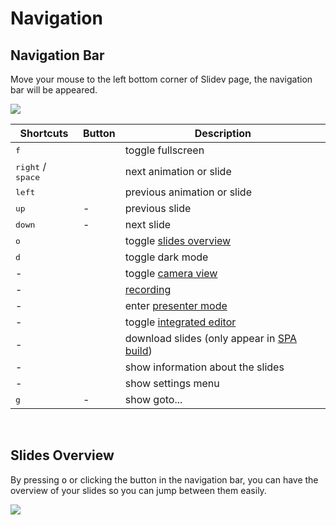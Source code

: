 # Navigation

## Navigation Bar

Move your mouse to the left bottom corner of Slidev page, the navigation bar will be appeared.

![](/screenshots/navbar.png)

| Shortcuts | Button | Description |
| --- | --- | --- |
| <kbd>f</kbd> | <carbon-maximize class="inline-icon-btn"/> <carbon-minimize class="inline-icon-btn"/> | toggle fullscreen |
| <kbd>right</kbd> / <kbd>space</kbd> | <carbon-arrow-right class="inline-icon-btn"/> | next animation or slide |
| <kbd>left</kbd> | <carbon-arrow-left class="inline-icon-btn"/> | previous animation or slide |
| <kbd>up</kbd> | - |  previous slide |
| <kbd>down</kbd> | - | next slide |
| <kbd>o</kbd> | <carbon-apps class="inline-icon-btn"/> | toggle [slides overview](#slides-overview) |
| <kbd>d</kbd> | <carbon-sun class="inline-icon-btn"/> <carbon-moon class="inline-icon-btn"/> | toggle dark mode |
| - | <carbon-user-avatar class="inline-icon-btn"/> | toggle [camera view](/guide/recording#camera-view) |
| - | <carbon-video class="inline-icon-btn"/> | [recording](/guide/recording#camera-view) |
| - | <carbon-user-speaker class="inline-icon-btn"/> | enter [presenter mode](/guide/presenter-mode) |
| - | <carbon-edit class="inline-icon-btn"/> | toggle [integrated editor](/guide/editors#integrated-editor) |
| - | <carbon-download class="inline-icon-btn"/> | download slides (only appear in [SPA build](/guide/exporting#single-page-application-spa)) |
| - | <carbon-information class="inline-icon-btn"/> | show information about the slides |
| - | <carbon-settings-adjust class="inline-icon-btn"/> | show settings menu |
| <kbd>g</kbd> | - | show goto... |

<br>

## Slides Overview

By pressing <kbd>o</kbd> or clicking the <carbon-user-speaker class="inline-icon-btn"/> button in the navigation bar, you can have the overview of your slides so you can jump between them easily. 

![](/screenshots/slides-overview.png)
